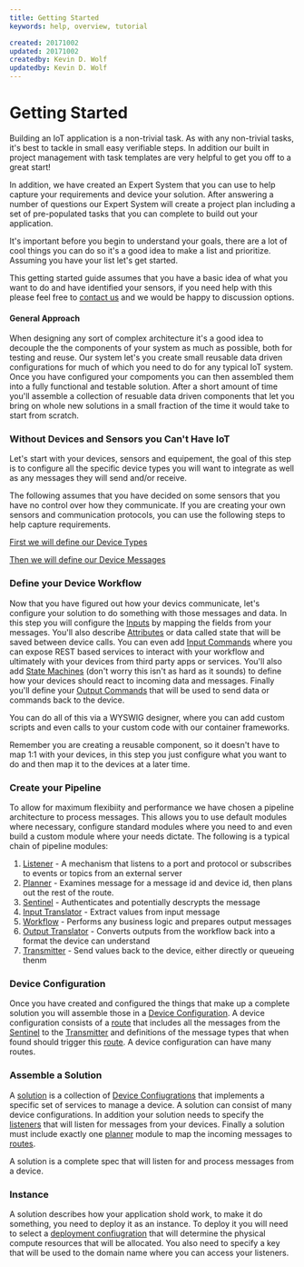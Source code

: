 ```yaml
---
title: Getting Started
keywords: help, overview, tutorial

created: 20171002
updated: 20171002
createdby: Kevin D. Wolf
updatedby: Kevin D. Wolf
---
```

# Getting Started

Building an IoT application is a non-trivial task.  As with any non-trivial tasks, it's best to tackle in small easy verifiable steps.  In addition 
our built in project management with task templates are very helpful to get you off to a great start!

In addition, we have created an Expert System that you can use to help capture your requirements and device your solution.  After answering a number of questions
our Expert System will create a project plan including a set of pre-populated tasks that you can complete to build out your application. 

It's important before you begin to understand your goals, there are a lot of cool things you can do so it's a good idea to make a list and prioritize.  
Assuming you have your list let's get started.

This getting started guide assumes that you have a basic idea of what you want to do and have identified your sensors, if you need help
with this please feel free to [contact us](mailto:partners@iotappstudio.com) and we would be happy to discussion options.

#### General Approach

When designing any sort of complex architecture it's a good idea to decouple the the components of your system as much
as possible, both for testing and reuse.  Our system let's you create small reusable data driven configurations for much 
of which you need to do for any typical IoT system.  Once you have configured your compoments you can then assembled them
into a fully functional and testable solution.  After a short amount of time you'll assemble a collection of resuable
data driven components that let you bring on whole new solutions in a small fraction of the time it would take to 
start from scratch. 

### Without Devices and Sensors you Can't Have IoT

Let's start with your devices, sensors and equipement, the goal of this step is to configure all the specific device types
you will want to integrate as well as any messages they will send and/or receive.

The following assumes that you have decided on some sensors that you have no control over how they communicate.  If you are creating
your own sensors and communication protocols, you can use the following steps to help capture requirements.

[First we will define our Device Types](./Devices/DeviceTypes.md)

[Then we will define our Device Messages](./Devices/DeviceMessages.md)
 
### Define your Device Workflow

Now that you have figured out how your devics communicate, let's configure your solution to do something with those messages and data.  In this step
you will configure the [Inputs](./Workflows/Input.md) by mapping the fields from your messages.  You'll also describe [Attributes](./Workflows/Attributes.md) or data called state that will be 
saved between device calls.  You can even add [Input Commands](./Workflows/InputCommands.md) where you can expose REST based services to interact with your 
workflow and ultimately with your devices from third party apps or services.  You'll also add [State Machines](./Workflows/StateMachines.md) (don't worry this isn't as hard as it sounds) to define how your devices should react to
incoming data and messages.  Finally you'll define your [Output Commands](./Workflows/OutputCommands.md) that will be used to send data or commands back to the device.

You can do all of this via a WYSWIG designer, where you can add custom scripts and even calls to your custom code with our container frameworks.

Remember you are creating a reusable component, so it doesn't have to map 1:1 with your devices, in this step you just configure what you want to do 
and then map it to the devices at a later time.

### Create your Pipeline

To allow for maximum flexibiity and performance we have chosen a pipeline architecture to process messages.  This allows you to use default modules 
where necessary, configure standard modules where you need to and even build a custom module where your needs dictate.  The following is a typical 
chain of pipeline modules:

1. [Listener](./PipelineModules/Listener.md) - A mechanism that listens to a port and protocol or subscribes to events or topics from an external server
1. [Planner](./PipelineModules/Planner.md) - Examines message for a message id and device id, then plans out the rest of the route.
1. [Sentinel](./PipelineModules/Sentinel.md) - Authenticates and potentially descrypts the message
1. [Input Translator](./PipelineModules/InputTranslator.md) - Extract values from input message
1. [Workflow](./PipelineModules/Workflow.md) - Performs any business logic and prepares output messages
1. [Output Translator](./PipelineModules/OutputTranslator.md) - Converts outputs from the workflow back into a format the device can understand
1. [Transmitter](./PipelineModules/Transmitter.md) - Send values back to the device, either directly or queueing thenm

### Device Configuration

Once you have created and configured the things that make up a complete solution you will assemble those in a [Device Configuration](./Devices/DeviceConfigurations.md). 
A device configuration consists of a [route](./Routes/Route.md) that includes all the messages from the [Sentinel](./PipelineModules/Sentinel.md) to the [Transmitter](./PipelineModules/Transmitter.md) 
and definitions of the message types that when found should trigger this [route](./Routes/Route.md).  A device configuration can have many routes.


### Assemble a Solution

A [solution](./Solutions/Index.md) is a collection of [Device Confiugrations](./devices/DeviceConfigurations.md) 
that implements a specific set of services to manage a device.  A solution can consist of many device configurations.  In addition
your solution needs to specify the [listeners](./PipelineModules/Listener.md) that will listen for messages from your devices.  Finally
a solution must include exactly one [planner](./PipelineModules/Planner.md) module to map the incoming messages to [routes](./Routes/Route.md).

A solution is a complete spec that will listen for and process messages from a device.

### Instance

A solution describes how your application shold work, to make it do something, you need to deploy it as an instance.  To deploy it you
will need to select a [deployment confiugration](./Deployment/DeploymentConfiguration.md) that will determine the physical compute
resources that will be allocated.  You also need to specify a key that will be used to the domain name where you can access your listeners.